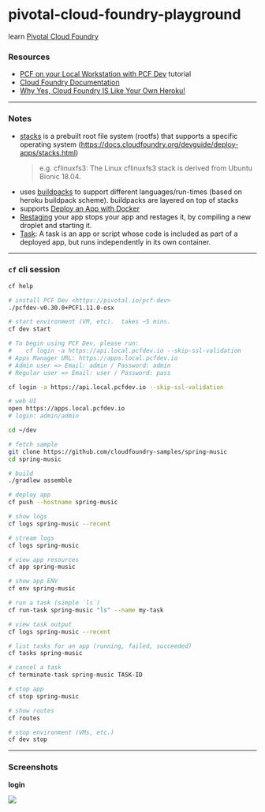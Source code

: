 # pivotal-cloud-foundry-playground

learn [Pivotal Cloud Foundry](https://pivotal.io/platform)

### Resources

* [PCF on your Local Workstation with PCF Dev](https://pivotal.io/platform/pcf-tutorials/getting-started-with-pivotal-cloud-foundry-dev/introduction) tutorial
* [Cloud Foundry Documentation](https://docs.cloudfoundry.org/)
* [Why Yes, Cloud Foundry IS Like Your Own Heroku!](https://www.cloudfoundry.org/blog/yes-cloud-foundry-like-heroku/)

---

### Notes

* [stacks](https://docs.cloudfoundry.org/devguide/deploy-apps/stacks.html) is a prebuilt root file system (rootfs) that supports a specific operating system
(https://docs.cloudfoundry.org/devguide/deploy-apps/stacks.html)
    > e.g. cflinuxfs3: The Linux cflinuxfs3 stack is derived from Ubuntu Bionic 18.04.
* uses [buildpacks](https://docs.cloudfoundry.org/buildpacks/understand-buildpacks.html) to support different languages/run-times (based on heroku buildpack scheme). buildpacks are layered on top of stacks
* supports [Deploy an App with Docker](https://docs.cloudfoundry.org/devguide/deploy-apps/push-docker.html)
* [Restaging](https://docs.cloudfoundry.org/devguide/deploy-apps/start-restart-restage.html#restage-your-app) your app stops your app and restages it, by compiling a new droplet and starting it.
* [Task](https://docs.cloudfoundry.org/devguide/using-tasks.html): A task is an app or script whose code is included as part of a deployed app, but runs independently in its own container.



---

### `cf` cli session

```sh
cf help

# install PCF Dev <https://pivotal.io/pcf-dev>
./pcfdev-v0.30.0+PCF1.11.0-osx

# start environment (VM, etc).  takes ~5 mins.
cf dev start

# To begin using PCF Dev, please run:
#    cf login -a https://api.local.pcfdev.io --skip-ssl-validation
# Apps Manager URL: https://apps.local.pcfdev.io
# Admin user => Email: admin / Password: admin
# Regular user => Email: user / Password: pass

cf login -a https://api.local.pcfdev.io --skip-ssl-validation

# web UI
open https://apps.local.pcfdev.io
# login: admin/admin

cd ~/dev

# fetch sample
git clone https://github.com/cloudfoundry-samples/spring-music
cd spring-music

# build
./gradlew assemble

# deploy app
cf push --hostname spring-music

# show logs
cf logs spring-music --recent

# stream logs
cf logs spring-music

# view app resources
cf app spring-music

# show app ENV
cf env spring-music

# run a task (simple `ls`)
cf run-task spring-music "ls" --name my-task

# view task output
cf logs spring-music --recent

# list tasks for an app (running, failed, succeeded)
cf tasks spring-music

# cancel a task
cf terminate-task spring-music TASK-ID

# stop app
cf stop spring-music

# show routes
cf routes

# stop environment (VMs, etc.)
cf dev stop
```

---

### Screenshots

**login**

![](https://www.evernote.com/l/AAGhjcTEI_pPJLX9dYtKP6XUfQ2Pi7hF990B/image.png)

